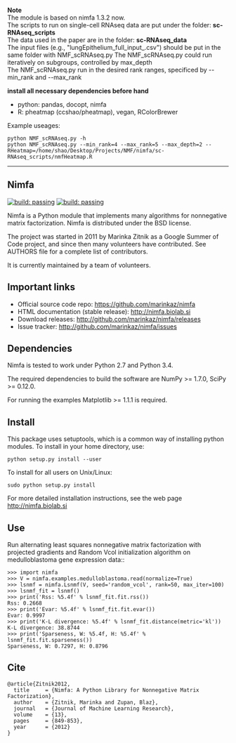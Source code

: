 
**Note**  
The module is based on nimfa 1.3.2 now.  
The scripts to run on single-cell RNAseq data are put under the folder: **sc-RNAseq_scripts**  
The data used in the paper are in the folder: **sc-RNAseq_data**  
The input files (e.g., "lungEpithelium_full_input_.csv") should be put in the same folder with NMF_scRNAseq.py
The NMF_scRNAseq.py could run iteratively on subgroups, controlled by max_depth  
The NMF_scRNAseq.py run in the desired rank ranges, specificed by --min_rank and --max_rank  


**install all necessary dependencies before hand**  
- python: pandas, docopt, nimfa
- R: pheatmap (ccshao/pheatmap), vegan, RColorBrewer

Example useages:  
```
python NMF_scRNAseq.py -h  
python NMF_scRNAseq.py --min_rank=4 --max_rank=5 --max_depth=2 --RHeatmap=/home/shao/Desktop/Projects/NMF/nimfa/sc-RNAseq_scripts/nmfHeatmap.R
```

---------------


Nimfa
-----

[![build: passing](https://img.shields.io/travis/marinkaz/nimfa.svg)](https://travis-ci.org/marinkaz/nimfa)
[![build: passing](https://coveralls.io/repos/marinkaz/nimfa/badge.svg)](https://coveralls.io/github/marinkaz/nimfa?branch=master)

Nimfa is a Python module that implements many algorithms for nonnegative matrix factorization. Nimfa is distributed under the BSD license.

The project was started in 2011 by Marinka Zitnik as a Google Summer of Code project, and since
then many volunteers have contributed. See AUTHORS file for a complete list of contributors.

It is currently maintained by a team of volunteers.

Important links
---------------

- Official source code repo: https://github.com/marinkaz/nimfa
- HTML documentation (stable release): http://nimfa.biolab.si
- Download releases: http://github.com/marinkaz/nimfa/releases
- Issue tracker: http://github.com/marinkaz/nimfa/issues

Dependencies
------------

Nimfa is tested to work under Python 2.7 and Python 3.4.

The required dependencies to build the software are NumPy >= 1.7.0,
SciPy >= 0.12.0.

For running the examples Matplotlib >= 1.1.1 is required.

Install
-------

This package uses setuptools, which is a common way of installing
python modules. To install in your home directory, use:

    python setup.py install --user

To install for all users on Unix/Linux:
    
    sudo python setup.py install

For more detailed installation instructions,
see the web page http://nimfa.biolab.si

Use
---

Run alternating least squares nonnegative matrix factorization with projected gradients and Random Vcol initialization algorithm on medulloblastoma gene expression data::

    >>> import nimfa
    >>> V = nimfa.examples.medulloblastoma.read(normalize=True)
    >>> lsnmf = nimfa.Lsnmf(V, seed='random_vcol', rank=50, max_iter=100)
    >>> lsnmf_fit = lsnmf()
    >>> print('Rss: %5.4f' % lsnmf_fit.fit.rss())
    Rss: 0.2668
    >>> print('Evar: %5.4f' % lsnmf_fit.fit.evar())
    Evar: 0.9997
    >>> print('K-L divergence: %5.4f' % lsnmf_fit.distance(metric='kl'))
    K-L divergence: 38.8744
    >>> print('Sparseness, W: %5.4f, H: %5.4f' % lsnmf_fit.fit.sparseness())
    Sparseness, W: 0.7297, H: 0.8796


Cite
----

    @article{Zitnik2012,
      title     = {Nimfa: A Python Library for Nonnegative Matrix Factorization},
      author    = {Zitnik, Marinka and Zupan, Blaz},
      journal   = {Journal of Machine Learning Research},
      volume    = {13},
      pages     = {849-853},
      year      = {2012}
    }
